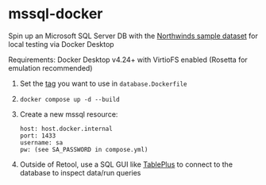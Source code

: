 # mssql-docker
Spin up an Microsoft SQL Server DB with the [Northwinds sample dataset](https://github.com/Microsoft/sql-server-samples/tree/master/samples/databases/northwind-pubs) for local testing via Docker Desktop

Requirements: Docker Desktop v4.24+ with VirtioFS enabled (Rosetta for emulation recommended)

1) Set the [tag](https://hub.docker.com/_/microsoft-mssql-server) you want to use in `database.Dockerfile`

2) `docker compose up -d --build`

3) Create a new mssql resource:
    ````
    host: host.docker.internal
    port: 1433
    username: sa
    pw: (see SA_PASSWORD in compose.yml)
    ````

4) Outside of Retool, use a SQL GUI like [TablePlus](https://tableplus.com/) to connect to the database to inspect data/run queries
